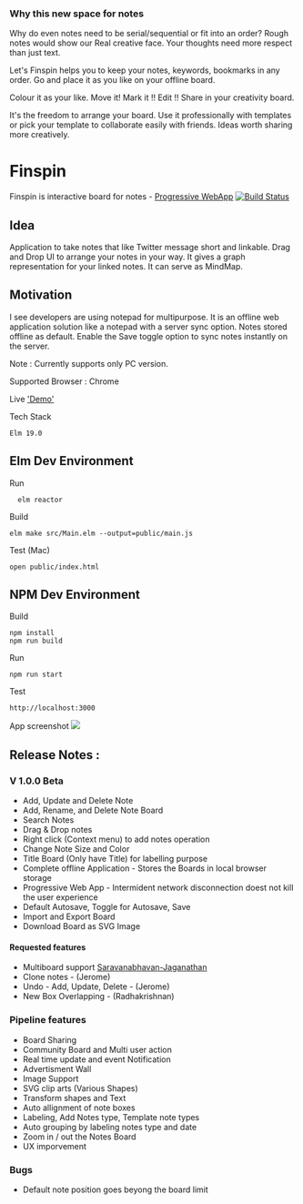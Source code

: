 ### Why this new space for notes
Why do even notes need to be serial/sequential or fit into an order? 
Rough notes would show our Real creative face. Your thoughts need more respect than just text. 

Let's Finspin helps you to keep your notes, keywords, bookmarks in any order. Go and place it as you like on your offline board. 

Colour it as your like. 
Move it! Mark it !! Edit !!  Share in your creativity board.

 It's the freedom to arrange your board. 
Use it professionally with templates or pick your template to collaborate easily with friends. Ideas worth sharing more creatively.



# Finspin
Finspin is interactive board for notes - [Progressive WebApp](https://web.dev/what-are-pwas/) [![Build Status](https://app.travis-ci.com/ranraj/finspin.svg?branch=main)](https://app.travis-ci.com/ranraj/finspin)

## Idea

Application to take notes that like Twitter message short and linkable. Drag and Drop UI to arrange your notes in your way. It gives a graph representation for your linked notes. It can serve as MindMap.

## Motivation  
I see developers are using notepad for multipurpose. It is an offline web application solution like a notepad with a server sync option. Notes stored offline as default. Enable the Save toggle option to sync notes instantly on the server. 

Note : Currently supports only PC version. 

Supported Browser : Chrome

Live ['Demo'](https://finspin.netlify.app/)

Tech Stack  
```
Elm 19.0
```
## Elm Dev Environment
Run
```
  elm reactor
```  
Build
```
elm make src/Main.elm --output=public/main.js
```

Test (Mac) 
```
open public/index.html
```

## NPM Dev Environment

Build
```
npm install 
npm run build
```
Run
```
npm run start
```
Test
```
http://localhost:3000
```

App screenshot
![](https://ranraj.github.io/finspin/Screenshot.png)


## Release Notes :
### V 1.0.0 Beta
- Add, Update and Delete Note
- Add, Rename, and Delete Note Board
- Search Notes
- Drag & Drop notes
- Right click (Context menu) to add notes operation
- Change Note Size and Color
- Title Board (Only have Title) for labelling purpose
- Complete offline Application - Stores the Boards in local browser storage
- Progressive Web App - Intermident network disconnection doest not kill the user experience
- Default Autosave, Toggle for Autosave, Save
- Import and Export Board
- Download Board as SVG Image
#### Requested features
- Multiboard support [Saravanabhavan-Jaganathan](https://github.com/Saravanabhavan-Jaganathan)
- Clone notes - (Jerome)
- Undo - Add, Update, Delete - (Jerome)
- New Box Overlapping - (Radhakrishnan)

### Pipeline features
- Board Sharing
- Community Board and Multi user action
- Real time update and event Notification
- Advertisment Wall
- Image Support
- SVG clip arts (Various Shapes)
- Transform shapes and Text
- Auto allignment of note boxes
- Labeling, Add Notes type, Template note types
- Auto grouping by labeling notes type and date
- Zoom in / out the Notes Board
- UX imporvement

### Bugs
- Default note position goes beyong the board limit
